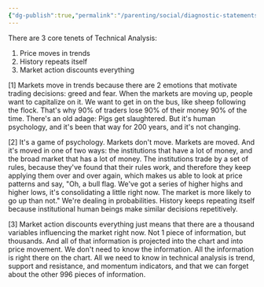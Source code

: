 ```yaml
---
{"dg-publish":true,"permalink":"/parenting/social/diagnostic-statements/technical-analysis/","tags":["goals"],"created":"Dec 9, 2018, 8:30 PM"}
---
```



There are 3 core tenets of Technical Analysis:

1. Price moves in trends
2. History repeats itself
3. Market action discounts everything

[1] Markets move in trends because there are 2 emotions that motivate trading decisions: greed and fear. When the markets are moving up, people want to capitalize on it. We want to get in on the bus, like sheep following the flock. That's why 90% of traders lose 90% of their money 90% of the time. There's an old adage: Pigs get slaughtered. But it's human psychology, and it's been that way for 200 years, and it's not changing.

[2] It's a game of psychology. Markets don't move. Markets are moved. And it's moved in one of two ways: the institutions that have a lot of money, and the broad market that has a lot of money. The institutions trade by a set of rules, because they've found that their rules work, and therefore they keep applying them over and over again, which makes us able to look at price patterns and say, "Oh, a bull flag. We've got a series of higher highs and higher lows, it's consolidating a little right now. The market is more likely to go up than not." We're dealing in probabilities. History keeps repeating itself because institutional human beings make similar decisions repetitively.

[3] Market action discounts everything just means that there are a thousand variables influencing the market right now. Not 1 piece of information, but thousands. And all of that information is projected into the chart and into price movement. We don't need to know the information. All the information is right there on the chart. All we need to know in technical analysis is trend, support and resistance, and momentum indicators, and that we can forget about the other 996 pieces of information.